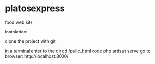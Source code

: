 # platosexpress
food web site

Instalation:


clone the project with git

in a terminal enter to the dir  cd /pulic_html
code php artisan serve
go to browser: http://localhost:8000/
